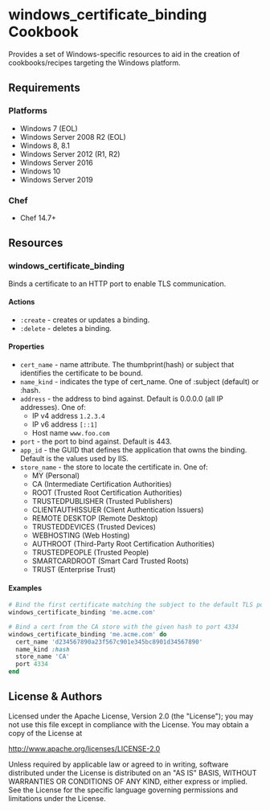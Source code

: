 # windows_certificate_binding Cookbook

Provides a set of Windows-specific resources to aid in the creation of cookbooks/recipes targeting the Windows platform.

## Requirements

### Platforms

- Windows 7 (EOL)
- Windows Server 2008 R2 (EOL)
- Windows 8, 8.1
- Windows Server 2012 (R1, R2)
- Windows Server 2016
- Windows 10
- Windows Server 2019

### Chef

- Chef 14.7+

## Resources

### windows_certificate_binding

Binds a certificate to an HTTP port to enable TLS communication.

#### Actions

- `:create` - creates or updates a binding.
- `:delete` - deletes a binding.

#### Properties

- `cert_name` - name attribute. The thumbprint(hash) or subject that identifies the certificate to be bound.
- `name_kind` - indicates the type of cert_name. One of :subject (default) or :hash.
- `address` - the address to bind against. Default is 0.0.0.0 (all IP addresses). One of:
  - IP v4 address `1.2.3.4`
  - IP v6 address `[::1]`
  - Host name `www.foo.com`
- `port` - the port to bind against. Default is 443.
- `app_id` - the GUID that defines the application that owns the binding. Default is the values used by IIS.
- `store_name` - the store to locate the certificate in. One of:
  - MY (Personal)
  - CA (Intermediate Certification Authorities)
  - ROOT (Trusted Root Certification Authorities)
  - TRUSTEDPUBLISHER (Trusted Publishers)
  - CLIENTAUTHISSUER (Client Authentication Issuers)
  - REMOTE DESKTOP (Remote Desktop)
  - TRUSTEDDEVICES (Trusted Devices)
  - WEBHOSTING (Web Hosting)
  - AUTHROOT (Third-Party Root Certification Authorities)
  - TRUSTEDPEOPLE (Trusted People)
  - SMARTCARDROOT (Smart Card Trusted Roots)
  - TRUST (Enterprise Trust)

#### Examples

```ruby
# Bind the first certificate matching the subject to the default TLS port
windows_certificate_binding 'me.acme.com'
```

```ruby
# Bind a cert from the CA store with the given hash to port 4334
windows_certificate_binding 'me.acme.com' do
  cert_name 'd234567890a23f567c901e345bc8901d34567890'
  name_kind :hash
  store_name 'CA'
  port 4334
end
```

## License & Authors

Licensed under the Apache License, Version 2.0 (the "License");
you may not use this file except in compliance with the License.
You may obtain a copy of the License at

 http://www.apache.org/licenses/LICENSE-2.0

Unless required by applicable law or agreed to in writing, software
distributed under the License is distributed on an "AS IS" BASIS,
WITHOUT WARRANTIES OR CONDITIONS OF ANY KIND, either express or implied.
See the License for the specific language governing permissions and
limitations under the License.
